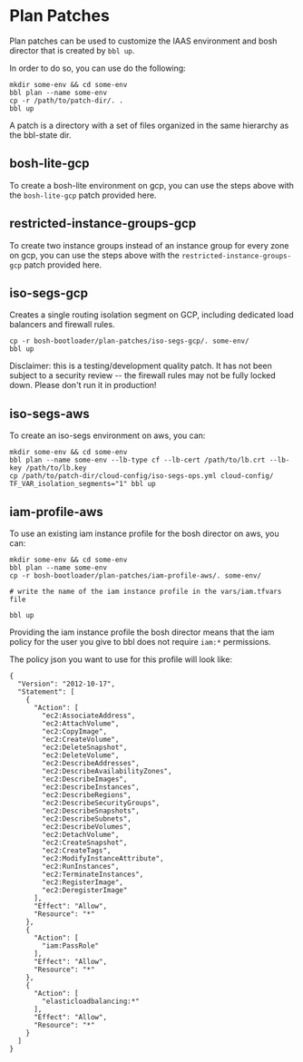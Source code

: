 # Plan Patches

Plan patches can be used to customize the IAAS
environment and bosh director that is created by
`bbl up`.

In order to do so, you can use do the following:

```
mkdir some-env && cd some-env
bbl plan --name some-env
cp -r /path/to/patch-dir/. .
bbl up
```

A patch is a directory with a set of files
organized in the same hierarchy as the bbl-state dir.


## bosh-lite-gcp

To create a bosh-lite environment on gcp,
you can use the steps above with the
`bosh-lite-gcp` patch provided here.

## restricted-instance-groups-gcp

To create two instance groups instead of an instance group for every zone on gcp,
you can use the steps above with the `restricted-instance-groups-gcp` patch
provided here.

## iso-segs-gcp

Creates a single routing isolation segment on GCP, including dedicated load balancers and firewall rules.

```
cp -r bosh-bootloader/plan-patches/iso-segs-gcp/. some-env/
bbl up
```

Disclaimer: this is a testing/development quality patch.  It has not been subject to a security review -- the firewall rules may not be fully locked down.
Please don't run it in production!


## iso-segs-aws

To create an iso-segs environment on aws, you can:

```
mkdir some-env && cd some-env
bbl plan --name some-env --lb-type cf --lb-cert /path/to/lb.crt --lb-key /path/to/lb.key
cp /path/to/patch-dir/cloud-config/iso-segs-ops.yml cloud-config/
TF_VAR_isolation_segments="1" bbl up
```

## iam-profile-aws

To use an existing iam instance profile for the bosh director on aws, you can:

```
mkdir some-env && cd some-env
bbl plan --name some-env
cp -r bosh-bootloader/plan-patches/iam-profile-aws/. some-env/

# write the name of the iam instance profile in the vars/iam.tfvars file

bbl up
```

Providing the iam instance profile the bosh director means that the iam policy for
the user you give to bbl does not require `iam:*` permissions.

The policy json you want to use for this profile will look like:

```
{
  "Version": "2012-10-17",
  "Statement": [
    {
      "Action": [
        "ec2:AssociateAddress",
        "ec2:AttachVolume",
        "ec2:CopyImage",
        "ec2:CreateVolume",
        "ec2:DeleteSnapshot",
        "ec2:DeleteVolume",
        "ec2:DescribeAddresses",
        "ec2:DescribeAvailabilityZones",
        "ec2:DescribeImages",
        "ec2:DescribeInstances",
        "ec2:DescribeRegions",
        "ec2:DescribeSecurityGroups",
        "ec2:DescribeSnapshots",
        "ec2:DescribeSubnets",
        "ec2:DescribeVolumes",
        "ec2:DetachVolume",
        "ec2:CreateSnapshot",
        "ec2:CreateTags",
        "ec2:ModifyInstanceAttribute",
        "ec2:RunInstances",
        "ec2:TerminateInstances",
        "ec2:RegisterImage",
        "ec2:DeregisterImage"
	  ],
	  "Effect": "Allow",
	  "Resource": "*"
    },
	{
	  "Action": [
	    "iam:PassRole"
	  ],
	  "Effect": "Allow",
	  "Resource": "*"
	},
	{
	  "Action": [
	    "elasticloadbalancing:*"
	  ],
	  "Effect": "Allow",
	  "Resource": "*"
	}
  ]
}
```
